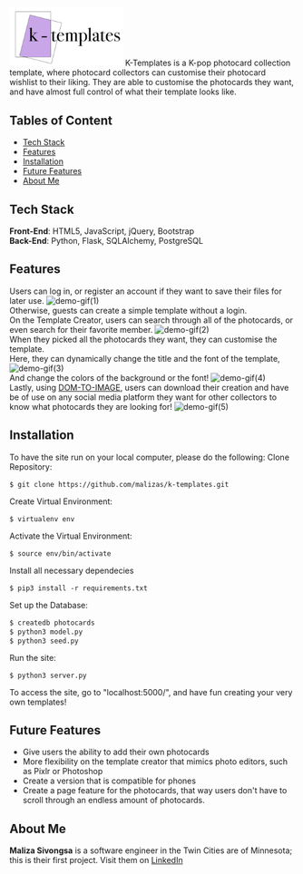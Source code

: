 <img src="/static/images/logo.png" style="width:200px; height:auto">
K-Templates is a K-pop photocard collection template, where photocard collectors can customise their photocard wishlist to their liking. They are able to customise the photocards they want, and have almost full control of what their template looks like.

## Tables of Content
* [Tech Stack](#tech-stack)
* [Features](#features)
* [Installation](#installation)
* [Future Features](#future-features)
* [About Me](#about-me)

## <a href="#tech-stack"></a> Tech Stack
__Front-End__: HTML5, JavaScript, jQuery, Bootstrap <br>
__Back-End__: Python, Flask, SQLAlchemy, PostgreSQL <br>

## <a href="#features"></a> Features
Users can log in, or register an account if they want to save their files for later use. 
![demo-gif(1)](https://i.imgur.com/lUJG8kT.gif)<br>
Otherwise, guests can create a simple template without a login. <br>
On the Template Creator, users can search through all of the photocards, or even search for their favorite member. ![demo-gif(2)](https://i.imgur.com/tTCwuup.gif) <br>
When they picked all the photocards they want, they can customise the template.<br>
Here, they can dynamically change the title and the font of the template, ![demo-gif(3)](https://i.imgur.com/YSx1B4l.gif)<br>
And change the colors of the background or the font! ![demo-gif(4)](https://i.imgur.com/BHFwAGK.gif)<br>
Lastly, using <a href="https://github.com/tsayen/dom-to-image">DOM-TO-IMAGE</a>, users can download their creation and have be of use on any social media platform they want for other collectors to know what photocards they are looking for! ![demo-gif(5)](https://i.imgur.com/2kv9Ram.gif)

## <a href="#installation"></a> Installation
To have the site run on your local computer, please do the following:
Clone Repository:
```
$ git clone https://github.com/malizas/k-templates.git
```
Create Virtual Environment:
```
$ virtualenv env
```
Activate the Virtual Environment:
```
$ source env/bin/activate
```
Install all necessary dependecies
```
$ pip3 install -r requirements.txt
```
Set up the Database:
```
$ createdb photocards
$ python3 model.py
$ python3 seed.py
```
Run the site:
```
$ python3 server.py
```
To access the site, go to "localhost:5000/", and have fun creating your very own templates!

## <a href="#future-features"></a> Future Features
* Give users the ability to add their own photocards
* More flexibility on the template creator that mimics photo editors, such as Pixlr or Photoshop
* Create a version that is compatible for phones
* Create a page feature for the photocards, that way users don't have to scroll through an endless amount of photocards.

## <a href="#about-me"></a> About Me
__Maliza Sivongsa__ is a software engineer in the Twin Cities are of Minnesota; this is their first project. Visit them on <a href="https://www.linkedin.com/in/malizasivongsa/">LinkedIn</a>